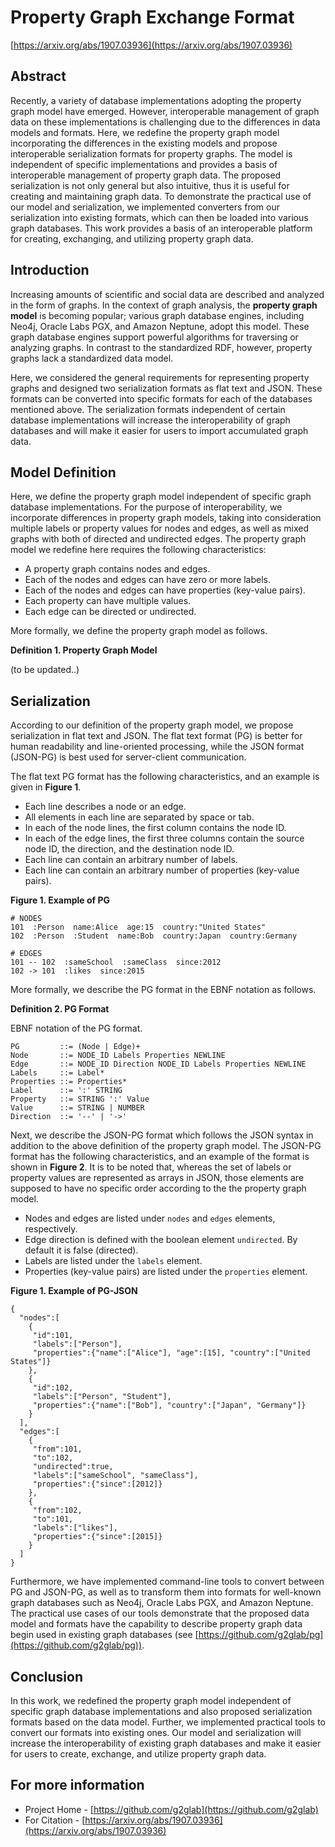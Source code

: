 # Property Graph Exchange Format

[https://arxiv.org/abs/1907.03936](https://arxiv.org/abs/1907.03936)

## Abstract

Recently, a variety of database implementations adopting the property graph model have emerged. However, interoperable management of graph data on these implementations is challenging due to the differences in data models and formats. Here, we redefine the property graph model incorporating the differences in the existing models and propose interoperable serialization formats for property graphs. The model is independent of specific implementations and provides a basis of interoperable management of property graph data. The proposed serialization is not only general but also intuitive, thus it is useful for creating and maintaining graph data. To demonstrate the practical use of our model and serialization, we implemented converters from our serialization into existing formats, which can then be loaded into various graph databases. This work provides a basis of an interoperable platform for creating, exchanging, and utilizing property graph data.

## Introduction

Increasing amounts of scientific and social data are described and analyzed in the form of graphs. In the context of graph analysis, the **property graph model** is becoming popular; various graph database engines, including Neo4j, Oracle Labs PGX, and Amazon Neptune, adopt this model. These graph database engines support powerful algorithms for traversing or analyzing graphs. In contrast to the standardized RDF, however, property graphs lack a standardized data model.

Here, we considered the general requirements for representing property graphs and designed two serialization formats as flat text and JSON. These formats can be converted into specific formats for each of the databases mentioned above. The serialization formats independent of certain database implementations will increase the interoperability of graph databases and will make it easier for users to import accumulated graph data.

## Model Definition

Here, we define the property graph model independent of specific graph database implementations. For the purpose of interoperability, we incorporate differences in property graph models, taking into consideration multiple labels or property values for nodes and edges, as well as mixed graphs with both of directed and undirected edges. The property graph model we redefine here requires the following characteristics:

* A property graph contains nodes and edges.
* Each of the nodes and edges can have zero or more labels.
* Each of the nodes and edges can have properties (key-value pairs).
* Each property can have multiple values.
* Each edge can be directed or undirected.

More formally, we define the property graph model as follows.

**Definition 1.  Property Graph Model**

(to be updated..)

## Serialization

According to our definition of the property graph model, we propose serialization in flat text and JSON. The flat text format (PG) is better for human readability and line-oriented processing, while the JSON format (JSON-PG) is best used for server-client communication.

The flat text PG format has the following characteristics, and an example is given in **Figure 1**.

* Each line describes a node or an edge.
* All elements in each line are separated by space or tab.
* In each of the node lines, the first column contains the node ID.
* In each of the edge lines, the first three columns contain the source node ID, the direction, and the destination node ID.
* Each line can contain an arbitrary number of labels.
* Each line can contain an arbitrary number of properties (key-value pairs).

**Figure 1.  Example of PG**

    # NODES
    101  :Person  name:Alice  age:15  country:"United States"
    102  :Person  :Student  name:Bob  country:Japan  country:Germany
    
    # EDGES
    101 -- 102  :sameSchool  :sameClass  since:2012
    102 -> 101  :likes  since:2015

More formally, we describe the PG format in the EBNF notation as follows.

**Definition 2.  PG Format**

EBNF notation of the PG format.

    PG         ::= (Node | Edge)+
    Node       ::= NODE_ID Labels Properties NEWLINE
    Edge       ::= NODE_ID Direction NODE_ID Labels Properties NEWLINE
    Labels     ::= Label*
    Properties ::= Properties*
    Label      ::= ':' STRING
    Property   ::= STRING ':' Value
    Value      ::= STRING | NUMBER
    Direction  ::= '--' | '->'

Next, we describe the JSON-PG format which follows the JSON syntax in addition to the above definition of the property graph model. The JSON-PG format has the following characteristics, and an example of the format is shown in **Figure 2**. It is to be noted that, whereas the set of labels or property values are represented as arrays in JSON, those elements are supposed to have no specific order according to the the property graph model.

* Nodes and edges are listed under `nodes` and `edges` elements, respectively.
* Edge direction is defined with the boolean element `undirected`. By default it is false (directed).
* Labels are listed under the `labels` element.
* Properties (key-value pairs) are listed under the `properties` element.

**Figure 1.  Example of PG-JSON**

    {
      "nodes":[
        {
         "id":101,
         "labels":["Person"],
         "properties":{"name":["Alice"], "age":[15], "country":["United States"]}
        },
        {
         "id":102,
         "labels":["Person", "Student"],
         "properties":{"name":["Bob"], "country":["Japan", "Germany"]}
        }
      ],
      "edges":[
        {
         "from":101,
         "to":102,
         "undirected":true,
         "labels":["sameSchool", "sameClass"],
         "properties":{"since":[2012]}
        },
        {
         "from":102,
         "to":101,
         "labels":["likes"],
         "properties":{"since":[2015]}
        }
      ]
    }

Furthermore, we have implemented command-line tools to convert between PG and JSON-PG, as well as to transform them into formats for well-known graph databases such as Neo4j, Oracle Labs PGX, and Amazon Neptune. The practical use cases of our tools demonstrate that the proposed data model and formats have the capability to describe property graph data begin used in existing graph databases (see [https://github.com/g2glab/pg](https://github.com/g2glab/pg)).

## Conclusion

In this work, we redefined the property graph model independent of specific graph database implementations and also proposed serialization formats based on the data model. Further, we implemented practical tools to convert our formats into existing ones. Our model and serialization will increase the interoperability of existing graph databases and make it easier for users to create, exchange, and utilize property graph data.

## For more information

* Project Home - [https://github.com/g2glab](https://github.com/g2glab)
* For Citation - [https://arxiv.org/abs/1907.03936](https://arxiv.org/abs/1907.03936)

